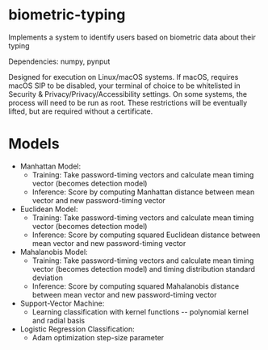 # biometric-typing

Implements a system to identify users based on biometric data about their typing

Dependencies:  numpy, pynput

Designed for execution on Linux/macOS systems.  If macOS, requires macOS SIP to be disabled, your terminal of choice to be whitelisted in Security & Privacy/Privacy/Accessibility settings.  On some systems, the process will need to be run as root.  These restrictions will be eventually lifted, but are required without a certificate.

# Models
- Manhattan Model:
    - Training: Take password-timing vectors and calculate mean timing vector (becomes detection model)
    - Inference: Score by computing Manhattan distance between mean vector and new password-timing vector
- Euclidean Model: 
    - Training: Take password-timing vectors and calculate mean timing vector (becomes detection model)
    - Inference: Score by computing squared Euclidean distance between mean vector and new password-timing vector
- Mahalanobis Model: 
    - Training: Take password-timing vectors and calculate mean timing vector (becomes detection model) and timing distribution standard deviation
    - Inference: Score by computing squared Mahalanobis distance between mean vector and new password-timing vector
- Support-Vector Machine: 
    - Learning classification with kernel functions -- polynomial kernel and radial basis
- Logistic Regression Classification:
    - Adam optimization step-size parameter
